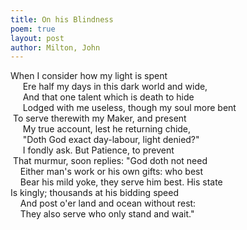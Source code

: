 ```yaml
---
title: On his Blindness
poem: true
layout: post
author: Milton, John
---
```

When I consider how my light is spent  
&nbsp;&nbsp;&nbsp;&nbsp; Ere half my days in this dark world and wide,  
&nbsp;&nbsp;&nbsp;&nbsp; And that one talent which is death to hide  
&nbsp;&nbsp;&nbsp;&nbsp; Lodged with me useless, though my soul more bent  
&nbsp;To serve therewith my Maker, and present  
&nbsp;&nbsp;&nbsp;&nbsp; My true account, lest he returning chide,  
&nbsp;&nbsp;&nbsp;&nbsp; &quot;Doth God exact day-labour, light denied?&quot;  
&nbsp;&nbsp;&nbsp;&nbsp; I fondly ask. But Patience, to prevent  
&nbsp;That murmur, soon replies: &quot;God doth not need  
&nbsp;&nbsp;&nbsp; Either man's work or his own gifts: who best  
&nbsp;&nbsp;&nbsp; Bear his mild yoke, they serve him best. His state  
Is kingly; thousands at his bidding speed  
&nbsp;&nbsp;&nbsp; And post o'er land and ocean without rest:  
&nbsp;&nbsp;&nbsp; They also serve who only stand and wait.&quot;

